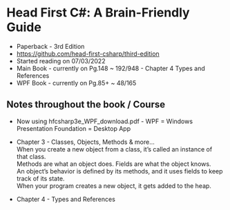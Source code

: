 # Head First C#: A Brain-Friendly Guide

- Paperback - 3rd Edition
- https://github.com/head-first-csharp/third-edition
- Started reading on 07/03/2022
- Main Book - currently on Pg.148 ~ 192/948 - Chapter 4 Types and References
- WPF Book  - currently on Pg.85+ ~ 48/165

## Notes throughout the book / Course

 - Now using hfcsharp3e_WPF_download.pdf - WPF = Windows Presentation Foundation = Desktop App

 - Chapter 3 - Classes, Objects, Methods & more...</br>
   When you create a new object from a class, it’s called an instance of that class.</br>
   Methods are what an object does. Fields are what the object knows.</br>
   An object’s behavior is defined by its methods, and it uses fields to keep track of its state.</br>
   When your program creates a new object, it gets added to the heap.

 - Chapter 4 - Types and References</br>
